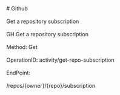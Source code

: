 <br>#     Github</br>
<br>Get a repository subscription</br>
<br>GH Get a repository subscription</br>
<br>Method: Get</br>
<br>OperationID: activity/get-repo-subscription</br>
<br>EndPoint:</br>
<br>/repos/{owner}/{repo}/subscription</br>
